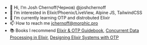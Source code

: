 - 👋 Hi, I’m Josh Chernoff(Чернов) @joshchernoff
- 👀 I’m interested in Elixir/Phoenix/LiveView, Alpine JS, TailwindCSS
- 🌱 I’m currently learning OTP and distrobuted Elixir
- 📫 How to reach me jchernoff@morphic.pro
- 📚 Books I recommend [Elixir & OTP Guidebook](https://www.manning.com/books/the-little-elixir-and-otp-guidebook), [Concurrent Data Processing in Elixir](https://pragprog.com/titles/sgdpelixir/concurrent-data-processing-in-elixir/), [Designing Elixir Systems with OTP](https://pragprog.com/titles/jgotp/designing-elixir-systems-with-otp/)

<!---
joshchernoff/joshchernoff is a ✨ special ✨ repository because its `README.md` (this file) appears on your GitHub profile.
You can click the Preview link to take a look at your changes.
--->

